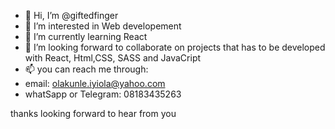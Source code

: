 - 👋 Hi, I’m @giftedfinger
- 👀 I’m interested in Web developement
- 🌱 I’m currently learning React 
- 💞️ I’m looking forward to collaborate on projects that has to be developed with React, Html,CSS, SASS and JavaCript
- 📫 you can reach me through:
- email: olakunle.iyiola@yahoo.com
- whatSapp or Telegram: 08183435263

thanks looking forward to hear from you

<!---
giftedfinger/giftedfinger is a ✨ special ✨ repository because its `README.md` (this file) appears on your GitHub profile.
You can click the Preview link to take a look at your changes.
--->
